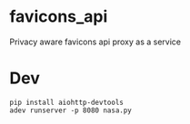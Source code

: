# favicons_api
Privacy aware favicons api proxy as a service


# Dev 
```
pip install aiohttp-devtools
adev runserver -p 8080 nasa.py
```
